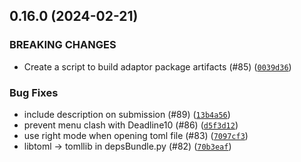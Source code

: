 ## 0.16.0 (2024-02-21)

### BREAKING CHANGES
* Create a script to build adaptor package artifacts (#85) ([`0039d36`](https://github.com/casillas2/deadline-cloud-for-nuke/commit/0039d3607caa0a441d8f12cd3dd5687f26fb1c02))


### Bug Fixes
* include description on submission (#89) ([`13b4a56`](https://github.com/casillas2/deadline-cloud-for-nuke/commit/13b4a56a263d55ef1277711bca8e9a01db78a83a))
* prevent menu clash with Deadline10 (#86) ([`d5f3d12`](https://github.com/casillas2/deadline-cloud-for-nuke/commit/d5f3d128b1eed20997959aef6b5f5cb5c9fb0f42))
* use right mode when opening toml file (#83) ([`7097cf3`](https://github.com/casillas2/deadline-cloud-for-nuke/commit/7097cf37ff71ee23bb054348d7a4967c17255c5f))
* libtoml -&gt; tomllib in depsBundle.py (#82) ([`70b3eaf`](https://github.com/casillas2/deadline-cloud-for-nuke/commit/70b3eafff63722232d9568ff4d8ad1f6b3a7f58f))

